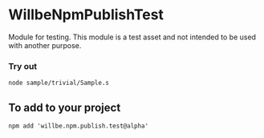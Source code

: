 # WillbeNpmPublishTest

Module for testing. This module is a test asset and not intended to be used with another purpose.

### Try out
```
node sample/trivial/Sample.s
```

## To add to your project
```
npm add 'willbe.npm.publish.test@alpha'
```

